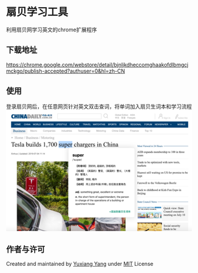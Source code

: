 # 扇贝学习工具
利用扇贝网学习英文的chrome扩展程序

## 下载地址
https://chrome.google.com/webstore/detail/bjnljkdheccomghaakofdlbmgcjmckgo/publish-accepted?authuser=0&hl=zh-CN

## 使用
登录扇贝网后，在任意网页针对英文双击查词，将单词加入扇贝生词本和学习流程
![screenshot](/images/screenshot.png)

## 作者与许可
Created and maintained by [Yuxiang Yang](https://github.com/psyduck4you) under [MIT](LICENSE) License



